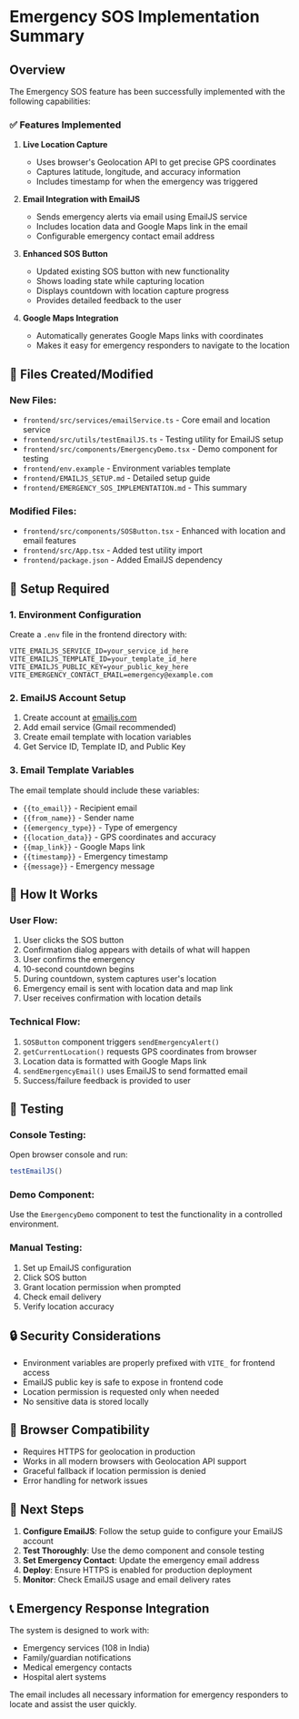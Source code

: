 # Emergency SOS Implementation Summary

## Overview
The Emergency SOS feature has been successfully implemented with the following capabilities:

### ✅ Features Implemented

1. **Live Location Capture**
   - Uses browser's Geolocation API to get precise GPS coordinates
   - Captures latitude, longitude, and accuracy information
   - Includes timestamp for when the emergency was triggered

2. **Email Integration with EmailJS**
   - Sends emergency alerts via email using EmailJS service
   - Includes location data and Google Maps link in the email
   - Configurable emergency contact email address

3. **Enhanced SOS Button**
   - Updated existing SOS button with new functionality
   - Shows loading state while capturing location
   - Displays countdown with location capture progress
   - Provides detailed feedback to the user

4. **Google Maps Integration**
   - Automatically generates Google Maps links with coordinates
   - Makes it easy for emergency responders to navigate to the location

## 📁 Files Created/Modified

### New Files:
- `frontend/src/services/emailService.ts` - Core email and location service
- `frontend/src/utils/testEmailJS.ts` - Testing utility for EmailJS setup
- `frontend/src/components/EmergencyDemo.tsx` - Demo component for testing
- `frontend/env.example` - Environment variables template
- `frontend/EMAILJS_SETUP.md` - Detailed setup guide
- `frontend/EMERGENCY_SOS_IMPLEMENTATION.md` - This summary

### Modified Files:
- `frontend/src/components/SOSButton.tsx` - Enhanced with location and email features
- `frontend/src/App.tsx` - Added test utility import
- `frontend/package.json` - Added EmailJS dependency

## 🔧 Setup Required

### 1. Environment Configuration
Create a `.env` file in the frontend directory with:
```env
VITE_EMAILJS_SERVICE_ID=your_service_id_here
VITE_EMAILJS_TEMPLATE_ID=your_template_id_here
VITE_EMAILJS_PUBLIC_KEY=your_public_key_here
VITE_EMERGENCY_CONTACT_EMAIL=emergency@example.com
```

### 2. EmailJS Account Setup
1. Create account at [emailjs.com](https://www.emailjs.com/)
2. Add email service (Gmail recommended)
3. Create email template with location variables
4. Get Service ID, Template ID, and Public Key

### 3. Email Template Variables
The email template should include these variables:
- `{{to_email}}` - Recipient email
- `{{from_name}}` - Sender name
- `{{emergency_type}}` - Type of emergency
- `{{location_data}}` - GPS coordinates and accuracy
- `{{map_link}}` - Google Maps link
- `{{timestamp}}` - Emergency timestamp
- `{{message}}` - Emergency message

## 🚀 How It Works

### User Flow:
1. User clicks the SOS button
2. Confirmation dialog appears with details of what will happen
3. User confirms the emergency
4. 10-second countdown begins
5. During countdown, system captures user's location
6. Emergency email is sent with location data and map link
7. User receives confirmation with location details

### Technical Flow:
1. `SOSButton` component triggers `sendEmergencyAlert()`
2. `getCurrentLocation()` requests GPS coordinates from browser
3. Location data is formatted with Google Maps link
4. `sendEmergencyEmail()` uses EmailJS to send formatted email
5. Success/failure feedback is provided to user

## 🧪 Testing

### Console Testing:
Open browser console and run:
```javascript
testEmailJS()
```

### Demo Component:
Use the `EmergencyDemo` component to test the functionality in a controlled environment.

### Manual Testing:
1. Set up EmailJS configuration
2. Click SOS button
3. Grant location permission when prompted
4. Check email delivery
5. Verify location accuracy

## 🔒 Security Considerations

- Environment variables are properly prefixed with `VITE_` for frontend access
- EmailJS public key is safe to expose in frontend code
- Location permission is requested only when needed
- No sensitive data is stored locally

## 📱 Browser Compatibility

- Requires HTTPS for geolocation in production
- Works in all modern browsers with Geolocation API support
- Graceful fallback if location permission is denied
- Error handling for network issues

## 🎯 Next Steps

1. **Configure EmailJS**: Follow the setup guide to configure your EmailJS account
2. **Test Thoroughly**: Use the demo component and console testing
3. **Set Emergency Contact**: Update the emergency email address
4. **Deploy**: Ensure HTTPS is enabled for production deployment
5. **Monitor**: Check EmailJS usage and email delivery rates

## 📞 Emergency Response Integration

The system is designed to work with:
- Emergency services (108 in India)
- Family/guardian notifications
- Medical emergency contacts
- Hospital alert systems

The email includes all necessary information for emergency responders to locate and assist the user quickly.
